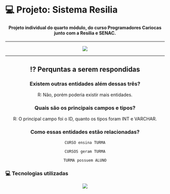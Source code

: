 # 💻 Projeto: Sistema Resilia
<div align="center" style="display: inline_block">

#### Projeto individual do quarto módulo, do curso Programadores Cariocas junto com a Resilia e SENAC.

---

<img align="center" src="https://user-images.githubusercontent.com/113939119/215637110-a9725aba-7975-4888-9662-685bddf35570.png">

---

## ⁉ Perquntas a serem respondidas

### Existem outras entidades além dessas três?
R: Não, porém poderia existir mais entidades.

### Quais são os principais campos e tipos? 
R: O principal campo foi o ID, quanto os tipos foram INT e VARCHAR. 

### Como essas entidades estão relacionadas?
    CURSO ensina TURMA

    CURSOS geram TURMA
    
    TURMA possuem ALUNO
</div>

### 💻 Tecnologias utilizadas 
<div align="center" style="display: inline_block">
<img align="center" src="https://img.shields.io/static/v1?style=for-the-badge&message=MySQL&color=4479A1&logo=MySQL&logoColor=FFFFFF&label=">
</div>
